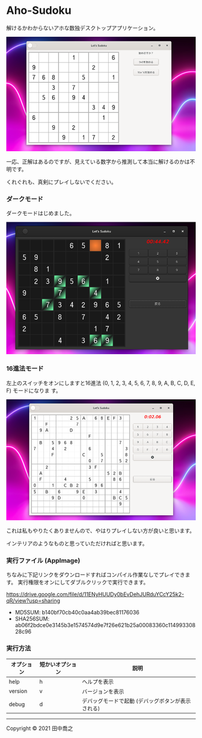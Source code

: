Aho-Sudoku
====================================================================================================
解けるかわからないアホな数独デスクトップアプリケーション。

![画像](screenshot-1.png)

一応、正解はあるのですが、見えている数字から推測して本当に解けるのかは不明です。

くれぐれも、真剣にプレイしないでください。

### ダークモード

ダークモードはじめました。

![画像](screenshot-4.png)

### 16進法モード
左上のスイッチをオンにしますと16進法 (0, 1, 2, 3, 4, 5, 6, 7, 8, 9, A, B, C, D, E, F) モードになりま
す。

![画像](screenshot-3.png)

これは私もやりたくありませんので、やはりプレイしない方が良いと思います。

インテリアのようなものと思っていただければと思います。

### 実行ファイル (AppImage)

ちなみに下記リンクをダウンロードすればコンパイル作業なしでプレイできます。
実行権限をオンにしてダブルクリックで実行できます。

<https://drive.google.com/file/d/11ENyHUUDy0bEvDehJURduYCcY25k2-qR/view?usp=sharing>

* MD5SUM: b140bf70cb40c0aa4ab39bec81176036
* SHA256SUM: ab06f2bdce0e3145b3e1574574d9e7f26e621b25a00083360c11499330828c96

### 実行方法

| オプション | 短かいオプション | 説明                                              |
|------------|------------------|---------------------------------------------------|
| help       | h                | ヘルプを表示                                      |
| version    | v                | バージョンを表示                                  |
| debug      | d                | デバッグモードで起動 (デバッグボタンが表示される) |

***

Copyright © 2021 田中喬之

